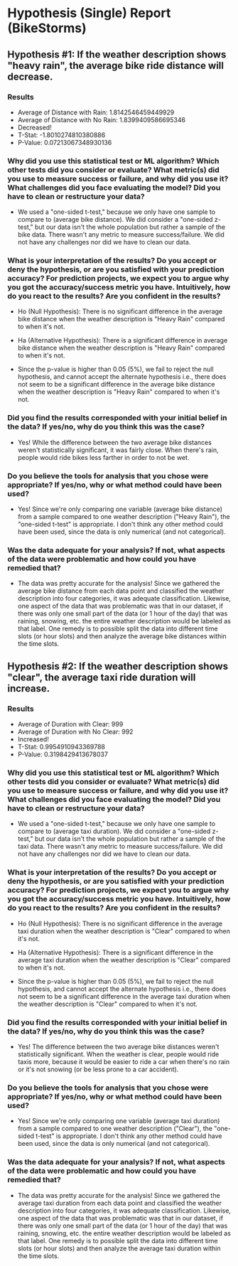 # Hypothesis (Single) Report (BikeStorms)

## Hypothesis #1: If the weather description shows "heavy rain", the average bike ride distance will decrease.

### Results

-   Average of Distance with Rain: 1.8142546459449929
-   Average of Distance with No Rain: 1.8399409586695346
-   Decreased!
-   T-Stat: -1.8010274810380886
-   P-Value: 0.07213067348930136

### Why did you use this statistical test or ML algorithm? Which other tests did you consider or evaluate? What metric(s) did you use to measure success or failure, and why did you use it? What challenges did you face evaluating the model? Did you have to clean or restructure your data?

-   We used a "one-sided t-test," because we only have one sample to compare to (average bike distance). We did consider a "one-sided z-test," but our data isn't the whole population but rather a sample of the bike data. There wasn't any metric to measure success/failure. We did not have any challenges nor did we have to clean our data.

### What is your interpretation of the results? Do you accept or deny the hypothesis, or are you satisfied with your prediction accuracy? For prediction projects, we expect you to argue why you got the accuracy/success metric you have. Intuitively, how do you react to the results? Are you confident in the results?

-   Ho (Null Hypothesis): There is no significant difference in the average bike distance when the weather description is "Heavy Rain" compared to when it's not.
-   Ha (Alternative Hypothesis): There is a significant difference in average bike distance when the weather description is "Heavy Rain" compared to when it's not.

-   Since the p-value is higher than 0.05 (5%), we fail to reject the null hypothesis, and cannot accept the alternate hypothesis i.e., there does not seem to be a significant difference in the average bike distance when the weather description is "Heavy Rain" compared to when it's not.

### Did you find the results corresponded with your initial belief in the data? If yes/no, why do you think this was the case?

-   Yes! While the difference between the two average bike distances weren't statistically significant, it was fairly close. When there's rain, people would ride bikes less farther in order to not be wet.

### Do you believe the tools for analysis that you chose were appropriate? If yes/no, why or what method could have been used?

-   Yes! Since we're only comparing one variable (average bike distance) from a sample compared to one weather description ("Heavy Rain"), the "one-sided t-test" is appropriate. I don't think any other method could have been used, since the data is only numerical (and not categorical).

### Was the data adequate for your analysis? If not, what aspects of the data were problematic and how could you have remedied that?

-   The data was pretty accurate for the analysis! Since we gathered the average bike distance from each data point and classified the weather description into four categories, it was adequate classification. Likewise, one aspect of the data that was problematic was that in our dataset, if there was only one small part of the data (or 1 hour of the day) that was raining, snowing, etc. the entire weather description would be labeled as that label. One remedy is to possible split the data into different time slots (or hour slots) and then analyze the average bike distances within the time slots.

## Hypothesis #2: If the weather description shows "clear", the average taxi ride duration will increase.

### Results

-   Average of Duration with Clear: 999
-   Average of Duration with No Clear: 992
-   Increased!
-   T-Stat: 0.9954910943369788
-   P-Value: 0.3198429413678037

### Why did you use this statistical test or ML algorithm? Which other tests did you consider or evaluate? What metric(s) did you use to measure success or failure, and why did you use it? What challenges did you face evaluating the model? Did you have to clean or restructure your data?

-   We used a "one-sided t-test," because we only have one sample to compare to (average taxi duration). We did consider a "one-sided z-test," but our data isn't the whole population but rather a sample of the taxi data. There wasn't any metric to measure success/failure. We did not have any challenges nor did we have to clean our data.

### What is your interpretation of the results? Do you accept or deny the hypothesis, or are you satisfied with your prediction accuracy? For prediction projects, we expect you to argue why you got the accuracy/success metric you have. Intuitively, how do you react to the results? Are you confident in the results?

-   Ho (Null Hypothesis): There is no significant difference in the average taxi duration when the weather description is "Clear" compared to when it's not.
-   Ha (Alternative Hypothesis): There is a significant difference in the average taxi duration when the weather description is "Clear" compared to when it's not.

-   Since the p-value is higher than 0.05 (5%), we fail to reject the null hypothesis, and cannot accept the alternate hypothesis i.e., there does not seem to be a significant difference in the average taxi duration when the weather description is "Clear" compared to when it's not.

### Did you find the results corresponded with your initial belief in the data? If yes/no, why do you think this was the case?

-   Yes! The difference between the two average bike distances weren't statistically significant. When the weather is clear, people would ride taxis more, because it would be easier to ride a car when there's no rain or it's not snowing (or be less prone to a car accident).

### Do you believe the tools for analysis that you chose were appropriate? If yes/no, why or what method could have been used?

-   Yes! Since we're only comparing one variable (average taxi duration) from a sample compared to one weather description ("Clear"), the "one-sided t-test" is appropriate. I don't think any other method could have been used, since the data is only numerical (and not categorical).

### Was the data adequate for your analysis? If not, what aspects of the data were problematic and how could you have remedied that?

-   The data was pretty accurate for the analysis! Since we gathered the average taxi duration from each data point and classified the weather description into four categories, it was adequate classification. Likewise, one aspect of the data that was problematic was that in our dataset, if there was only one small part of the data (or 1 hour of the day) that was raining, snowing, etc. the entire weather description would be labeled as that label. One remedy is to possible split the data into different time slots (or hour slots) and then analyze the average taxi duration within the time slots.
